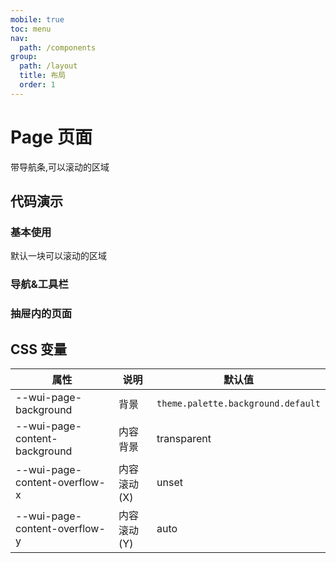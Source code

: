 ```yaml
---
mobile: true
toc: menu
nav:
  path: /components
group:
  path: /layout
  title: 布局
  order: 1
---
```


# Page 页面

带导航条,可以滚动的区域

## 代码演示


### 基本使用

默认一块可以滚动的区域

<code src="./demo/demo1.tsx"></code>

### 导航&工具栏

<code src="./demo/demo2.tsx"></code>

### 抽屉内的页面

<code src="./demo/demo3.tsx"></code>


<API src="./Page.tsx" ></API>

## CSS 变量

| 属性 | 说明 | 默认值
| - | - | -
| --wui-page-background | 背景 | `theme.palette.background.default`
| --wui-page-content-background | 内容背景 | transparent
| --wui-page-content-overflow-x | 内容滚动(X) | unset
| --wui-page-content-overflow-y | 内容滚动(Y) | auto
